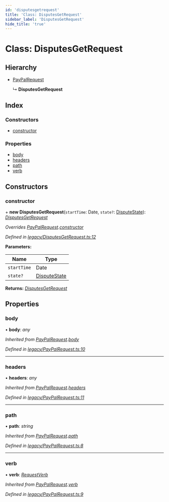 ```yaml
---
id: 'disputesgetrequest'
title: 'Class: DisputesGetRequest'
sidebar_label: 'DisputesGetRequest'
hide_title: 'true'
---
```


# Class: DisputesGetRequest

## Hierarchy

-   [PayPalRequest](paypalrequest.md)

    ↳ **DisputesGetRequest**

## Index

### Constructors

-   [constructor](disputesgetrequest.md#constructor)

### Properties

-   [body](disputesgetrequest.md#body)
-   [headers](disputesgetrequest.md#headers)
-   [path](disputesgetrequest.md#path)
-   [verb](disputesgetrequest.md#verb)

## Constructors

### constructor

\+ **new DisputesGetRequest**(`startTime`: Date, `state?`: [DisputeState](../globals.md#disputestate)): _[DisputesGetRequest](disputesgetrequest.md)_

_Overrides [PayPalRequest](paypalrequest.md).[constructor](paypalrequest.md#constructor)_

_Defined in [legacy/DisputesGetRequest.ts:12](https://github.com/ELEVATORmedia/paymigo/blob/30e9201/src/legacy/DisputesGetRequest.ts#L12)_

**Parameters:**

| Name        | Type                                       |
| ----------- | ------------------------------------------ |
| `startTime` | Date                                       |
| `state?`    | [DisputeState](../globals.md#disputestate) |

**Returns:** _[DisputesGetRequest](disputesgetrequest.md)_

## Properties

### body

• **body**: _any_

_Inherited from [PayPalRequest](paypalrequest.md).[body](paypalrequest.md#body)_

_Defined in [legacy/PayPalRequest.ts:10](https://github.com/ELEVATORmedia/paymigo/blob/30e9201/src/legacy/PayPalRequest.ts#L10)_

---

### headers

• **headers**: _any_

_Inherited from [PayPalRequest](paypalrequest.md).[headers](paypalrequest.md#headers)_

_Defined in [legacy/PayPalRequest.ts:11](https://github.com/ELEVATORmedia/paymigo/blob/30e9201/src/legacy/PayPalRequest.ts#L11)_

---

### path

• **path**: _string_

_Inherited from [PayPalRequest](paypalrequest.md).[path](paypalrequest.md#path)_

_Defined in [legacy/PayPalRequest.ts:8](https://github.com/ELEVATORmedia/paymigo/blob/30e9201/src/legacy/PayPalRequest.ts#L8)_

---

### verb

• **verb**: _[RequestVerb](../globals.md#requestverb)_

_Inherited from [PayPalRequest](paypalrequest.md).[verb](paypalrequest.md#verb)_

_Defined in [legacy/PayPalRequest.ts:9](https://github.com/ELEVATORmedia/paymigo/blob/30e9201/src/legacy/PayPalRequest.ts#L9)_
